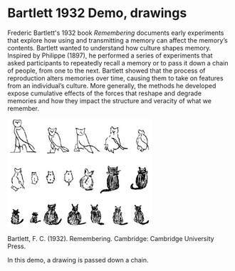 # Bartlett 1932 Demo, drawings

Frederic Bartlett's 1932 book *Remembering* documents early experiments that explore how using and transmitting a memory can affect the memory’s contents. Bartlett wanted to understand how culture shapes memory. Inspired by Philippe (1897), he performed a series of experiments that asked participants to repeatedly recall a memory or to pass it down a chain of people, from one to the next. Bartlett showed that the process of reproduction alters memories over time, causing them to take on features from an individual’s culture. More generally, the methods he developed expose cumulative effects of the forces that reshape and degrade memories and how they impact the structure and veracity of what we remember.

![Bartlett's drawing experiment](bartlett-drawing.jpg)

Bartlett, F. C. (1932). Remembering. Cambridge: Cambridge University Press.

In this demo, a drawing is passed down a chain.
